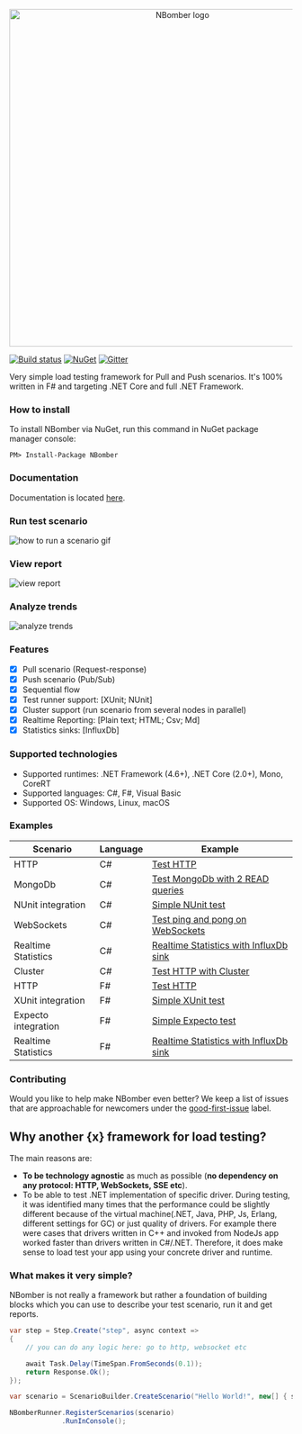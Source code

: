 <p align="center">
  <img src="https://github.com/PragmaticFlow/NBomber/blob/master/assets/nbomber_logo.png" alt="NBomber logo" width="600px">
</p>

[![Build status](https://ci.appveyor.com/api/projects/status/kko2ro88xry274do?svg=true)](https://ci.appveyor.com/project/PragmaticFlowOrg/nbomber)
[![NuGet](https://img.shields.io/nuget/v/nbomber.svg)](https://www.nuget.org/packages/nbomber/)
[![Gitter](https://badges.gitter.im/nbomber/community.svg)](https://gitter.im/nbomber/community?utm_source=badge&utm_medium=badge&utm_campaign=pr-badge)

Very simple load testing framework for Pull and Push scenarios. It's 100% written in F# and targeting .NET Core and full .NET Framework.

### How to install
To install NBomber via NuGet, run this command in NuGet package manager console:
```code
PM> Install-Package NBomber
```

### Documentation
Documentation is located [here](https://nbomber.com).

### Run test scenario
![how to run a scenario gif](https://raw.githubusercontent.com/PragmaticFlow/NBomber/dev/assets/nbomber_run.gif)

### View report
![view report](https://raw.githubusercontent.com/PragmaticFlow/NBomber/dev/assets/nbomber_report.jpg)

### Analyze trends
![analyze trends](https://github.com/PragmaticFlow/NBomber/blob/dev/assets/influx_trends.png)

### Features
- [x] Pull scenario (Request-response)
- [x] Push scenario (Pub/Sub)
- [x] Sequential flow
- [x] Test runner support: [XUnit; NUnit]
- [x] Cluster support (run scenario from several nodes in parallel)
- [x] Realtime Reporting: [Plain text; HTML; Csv; Md]
- [x] Statistics sinks: [InfluxDb]

### Supported technologies
- Supported runtimes: .NET Framework (4.6+), .NET Core (2.0+), Mono, CoreRT
- Supported languages: C#, F#, Visual Basic
- Supported OS: Windows, Linux, macOS

### Examples
|Scenario|Language|Example|
|--|--|--|
| HTTP | C# | [Test HTTP](https://github.com/PragmaticFlow/NBomber/blob/dev/examples/CSharp/CSharp.Examples/Scenarios/Http.cs) |
| MongoDb | C# | [Test MongoDb with 2 READ queries](https://github.com/PragmaticFlow/NBomber/blob/dev/examples/CSharp/CSharp.Examples/Scenarios/MongoDb.cs)|
| NUnit integration | C# | [Simple NUnit test](https://github.com/PragmaticFlow/NBomber/blob/dev/examples/CSharp/CSharp.Examples.NUnit/Tests.cs) |
| WebSockets | C# | [Test ping and pong on WebSockets](https://github.com/PragmaticFlow/NBomber/blob/dev/examples/CSharp/CSharp.Examples/Scenarios/WebSockets.cs) |
| Realtime Statistics | C# | [Realtime Statistics with InfluxDb sink](https://github.com/PragmaticFlow/NBomber/blob/dev/examples/CSharp/CSharp.Examples/Scenarios/RealtimeStatistics.cs) |
| Cluster | C# | [Test HTTP with Cluster](https://github.com/PragmaticFlow/NBomber/blob/dev/examples/CSharp/CSharp.Examples.Cluster/Scenarios/Http.cs) |
| HTTP | F# | [Test HTTP](https://github.com/PragmaticFlow/NBomber/blob/dev/examples/FSharp/FSharp.Examples/Scenarios/Http.fs) |
| XUnit integration | F# | [Simple XUnit test](https://github.com/PragmaticFlow/NBomber/blob/dev/examples/FSharp/FSharp.Examples.XUnit/Tests.fs) |
| Expecto integration | F# | [Simple Expecto test](https://github.com/PragmaticFlow/NBomber/blob/dev/examples/FSharp/FSharp.Examples.Expecto/Tests.fs) |
| Realtime Statistics | F# | [Realtime Statistics with InfluxDb sink](https://github.com/PragmaticFlow/NBomber/blob/dev/examples/FSharp/FSharp.Examples/Scenarios/RealtimeStatistics.fs) |

### Contributing
Would you like to help make NBomber even better? We keep a list of issues that are approachable for newcomers under the [good-first-issue](https://github.com/PragmaticFlow/NBomber/issues?q=is%3Aopen+is%3Aissue+label%3A%22good+first+issue%22) label.

## Why another {x} framework for load testing?
The main reasons are:
 - **To be technology agnostic** as much as possible (**no dependency on any protocol: HTTP, WebSockets, SSE etc**).
 - To be able to test .NET implementation of specific driver. During testing, it was identified many times that the performance could be slightly different because of the virtual machine(.NET, Java, PHP, Js, Erlang, different settings for GC) or just quality of drivers. For example there were cases that drivers written in C++ and invoked from NodeJs app worked faster than drivers written in C#/.NET. Therefore, it does make sense to load test your app using your concrete driver and runtime.

 ### What makes it very simple?
NBomber is not really a framework but rather a foundation of building blocks which you can use to describe your test scenario, run it and get reports.
```csharp
var step = Step.Create("step", async context =>
{
    // you can do any logic here: go to http, websocket etc

    await Task.Delay(TimeSpan.FromSeconds(0.1));
    return Response.Ok();
});

var scenario = ScenarioBuilder.CreateScenario("Hello World!", new[] { step });

NBomberRunner.RegisterScenarios(scenario)
             .RunInConsole();
```
